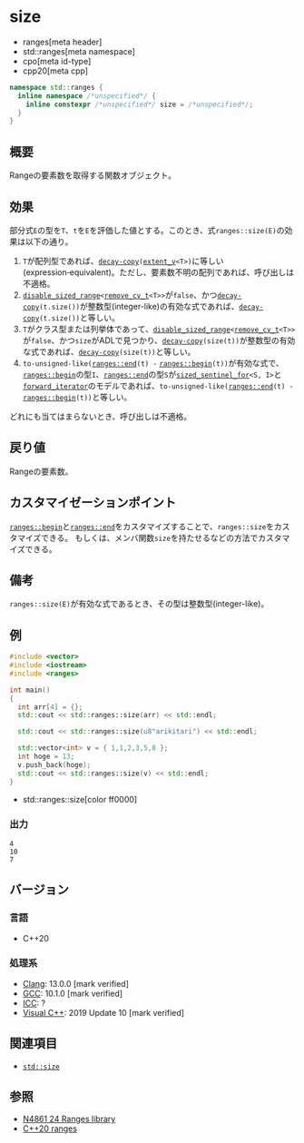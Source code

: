 # size
* ranges[meta header]
* std::ranges[meta namespace]
* cpo[meta id-type]
* cpp20[meta cpp]

```cpp
namespace std::ranges {
  inline namespace /*unspecified*/ {
    inline constexpr /*unspecified*/ size = /*unspecified*/;
  }
}
```

## 概要
Rangeの要素数を取得する関数オブジェクト。

## 効果
部分式`E`の型を`T`、`t`を`E`を評価した値とする。このとき、式`ranges::size(E)`の効果は以下の通り。

1. `T`が配列型であれば、[`decay-copy`](/reference/exposition-only/decay-copy.md)`(`[`extent_v`](/reference/type_traits/extent.md)`<T>)`に等しい(expression‑equivalent)。ただし、要素数不明の配列であれば、呼び出しは不適格。
2. [`disable_sized_range`](disable_sized_range.md)`<`[`remove_cv_t`](/reference/type_traits/remove_cv.md)`<T>>`が`false`、かつ[`decay-copy`](/reference/exposition-only/decay-copy.md)`(t.size())`が整数型(integer-like)の有効な式であれば、[`decay-copy`](/reference/exposition-only/decay-copy.md)`(t.size())`と等しい。
3. `T`がクラス型または列挙体であって、[`disable_sized_range`](disable_sized_range.md)`<`[`remove_cv_t`](/reference/type_traits/remove_cv.md)`<T>>`が`false`、かつ`size`がADLで見つかり、[`decay-copy`](/reference/exposition-only/decay-copy.md)`(size(t))`が整数型の有効な式であれば、[`decay-copy`](/reference/exposition-only/decay-copy.md)`(size(t))`と等しい。
4. `to-unsigned-like(`[`ranges::end`](end.md)`(t) -` [`ranges::begin`](begin.md)`(t))`が有効な式で、[`ranges::begin`](begin.md)の型`I`、[`ranges::end`](end.md)の型`S`が[`sized_sentinel_for`](/reference/iterator/sized_sentinel_for.md)`<S, I>`と[`forward_iterator`](/reference/iterator/forward_iterator.md)のモデルであれば、`to-unsigned-like(`[`ranges::end`](end.md)`(t) -` [`ranges::begin`](begin.md)`(t))`と等しい。

どれにも当てはまらないとき、呼び出しは不適格。

## 戻り値
Rangeの要素数。

## カスタマイゼーションポイント
[`ranges::begin`](begin.md)と[`ranges::end`](end.md)をカスタマイズすることで、`ranges::size`をカスタマイズできる。
もしくは、メンバ関数`size`を持たせるなどの方法でカスタマイズできる。

## 備考
`ranges::size(E)`が有効な式であるとき、その型は整数型(integer-like)。

## 例
```cpp example
#include <vector>
#include <iostream>
#include <ranges>

int main()
{
  int arr[4] = {};
  std::cout << std::ranges::size(arr) << std::endl;

  std::cout << std::ranges::size(u8"arikitari") << std::endl;

  std::vector<int> v = { 1,1,2,3,5,8 };
  int hoge = 13;
  v.push_back(hoge);
  std::cout << std::ranges::size(v) << std::endl;
}
```
* std::ranges::size[color ff0000]

### 出力
```
4
10
7
```

## バージョン
### 言語
- C++20

### 処理系
- [Clang](/implementation.md#clang): 13.0.0 [mark verified]
- [GCC](/implementation.md#gcc): 10.1.0 [mark verified]
- [ICC](/implementation.md#icc): ?
- [Visual C++](/implementation.md#visual_cpp): 2019 Update 10 [mark verified]

## 関連項目
- [`std::size`](/reference/iterator/size.md)

## 参照
- [N4861 24 Ranges library](https://timsong-cpp.github.io/cppwp/n4861/ranges)
- [C++20 ranges](https://techbookfest.org/product/5134506308665344)
